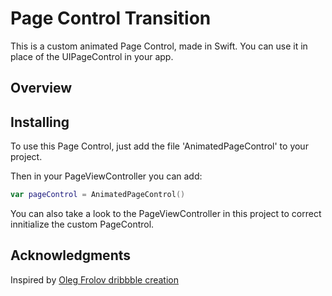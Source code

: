 # Page Control Transition

This is a custom animated Page Control, made in Swift. You can use it in place of the UIPageControl in your app.

## Overview

<!--- <img src="Images/demo.gif" width="600" height="450"> -->


## Installing

To use this Page Control, just add the file 'AnimatedPageControl' to your project.

Then in your PageViewController you can add:

``` swift
var pageControl = AnimatedPageControl()
```

You can also take a look to the PageViewController in this project to correct innitialize the custom PageControl.


## Acknowledgments

Inspired by [Oleg Frolov dribbble creation](https://dribbble.com/shots/5254763-Page-Indicator-Exploration)
